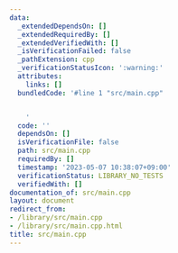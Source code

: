 ```yaml
---
data:
  _extendedDependsOn: []
  _extendedRequiredBy: []
  _extendedVerifiedWith: []
  _isVerificationFailed: false
  _pathExtension: cpp
  _verificationStatusIcon: ':warning:'
  attributes:
    links: []
  bundledCode: '#line 1 "src/main.cpp"


    '
  code: ''
  dependsOn: []
  isVerificationFile: false
  path: src/main.cpp
  requiredBy: []
  timestamp: '2023-05-07 10:38:07+09:00'
  verificationStatus: LIBRARY_NO_TESTS
  verifiedWith: []
documentation_of: src/main.cpp
layout: document
redirect_from:
- /library/src/main.cpp
- /library/src/main.cpp.html
title: src/main.cpp
---
```

